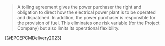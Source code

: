 > A tolling agreement gives the power purchaser the right and obligation to direct how the electrical power plant is to be operated and dispatched. In addition, the power purchaser is responsible for the provision of fuel. This eliminates one risk variable (for the Project Company) but also limits its operational flexibility.

[@EPCEPCMDelivery2023]







